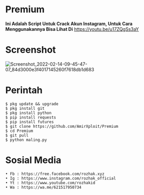 # Premium

**Ini Adalah Script Untuk Crack Akun Instagram, Untuk Cara Menggunakannya Bisa Lihat Di** https://youtu.be/u17ZQgSs3aY

# Screenshot
![Screenshot_2022-02-14-09-45-47-07_84d3000e3f4017145260f7618db1d683](https://user-images.githubusercontent.com/65714340/154426018-589b14df-5371-47f5-a061-334315513775.png)

# Perintah
    $ pkg update && upgrade
    $ pkg install git
    $ pkg install python
    $ pip install requests
    $ pip install futures
    $ git clone https://github.com/AmirXploit/Premium
    $ cd Premium
    $ git pull
    $ python maling.py
# Sosial Media
    • Fb : https://free.facebook.com/rozhak.xyz
    • Ig : https://www.instagram.com/rozhak_official
    • Yt : https://www.youtube.com/rozhakid
    • Wa : https://wa.me/621517950734
